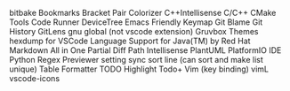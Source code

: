 bitbake
Bookmarks
Bracket Pair Colorizer
C++Intellisense
C/C++
CMake Tools
Code Runner
DeviceTree
Emacs Friendly Keymap
Git Blame
Git History
GitLens
gnu global (not vscode extension)
Gruvbox Themes
hexdump for VSCode
Language Support for Java(TM) by Red Hat
Markdown All in One
Partial Diff
Path Intellisense
PlantUML
PlatformIO IDE
Python
Regex Previewer
setting sync
sort line (can sort and make list unique)
Table Formatter
TODO Highlight
Todo+
Vim (key binding)
vimL
vscode-icons
